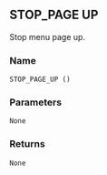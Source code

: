 ## STOP\_PAGE UP

Stop menu page up.


### Name

`STOP_PAGE_UP ()`


### Parameters

`None`


### Returns

`None
`